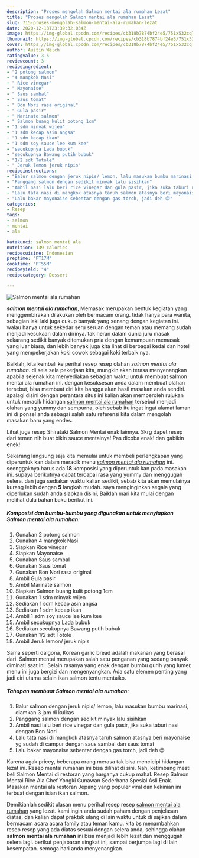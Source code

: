 ```yaml
---
description: "Proses mengolah Salmon mentai ala rumahan Lezat"
title: "Proses mengolah Salmon mentai ala rumahan Lezat"
slug: 715-proses-mengolah-salmon-mentai-ala-rumahan-lezat
date: 2020-12-13T23:39:32.034Z
image: https://img-global.cpcdn.com/recipes/cb318b7874bf24e5/751x532cq70/salmon-mentai-ala-rumahan-foto-resep-utama.jpg
thumbnail: https://img-global.cpcdn.com/recipes/cb318b7874bf24e5/751x532cq70/salmon-mentai-ala-rumahan-foto-resep-utama.jpg
cover: https://img-global.cpcdn.com/recipes/cb318b7874bf24e5/751x532cq70/salmon-mentai-ala-rumahan-foto-resep-utama.jpg
author: Austin Welch
ratingvalue: 3.5
reviewcount: 3
recipeingredient:
- "2 potong salmon"
- "4 mangkok Nasi"
- " Rice vinegar"
- " Mayonaise"
- " Saus sambal"
- " Saus tomat"
- " Bon Nori rasa original"
- " Gula pasir"
- " Marinate salmon"
- " Salmon buang kulit potong 1cm"
- "1 sdm minyak wijen"
- "1 sdm kecap asin angsa"
- "1 sdm kecap ikan"
- "1 sdm soy sauce lee kum kee"
- "secukupnya Lada bubuk"
- "secukupnya Bawang putih bubuk"
- "1/2 sdt Totole"
- " Jeruk lemon jeruk nipis"
recipeinstructions:
- "Balur salmon dengan jeruk nipis/ lemon, lalu masukan bumbu marinasi, diamkan 3 jam di kulkas"
- "Panggang salmon dengan sedikit minyak lalu sisihkan"
- "Ambil nasi lalu beri rice vinegar dan gula pasir, jika suka taburi nasi dengan Bon Nori"
- "Lalu tata nasi di mangkok atasnya taruh salmon atasnya beri mayonaise yg sudah di campur dengan saus sambal dan saus tomat"
- "Lalu bakar mayonaise sebentar dengan gas torch, jadi deh 😊"
categories:
- Resep
tags:
- salmon
- mentai
- ala

katakunci: salmon mentai ala 
nutrition: 139 calories
recipecuisine: Indonesian
preptime: "PT17M"
cooktime: "PT55M"
recipeyield: "4"
recipecategory: Dessert

---
```



![Salmon mentai ala rumahan](https://img-global.cpcdn.com/recipes/cb318b7874bf24e5/751x532cq70/salmon-mentai-ala-rumahan-foto-resep-utama.jpg)

<b><i>salmon mentai ala rumahan</i></b>, Memasak merupakan bentuk kegiatan yang menggembirakan dilakukan oleh bermacam orang. tidak hanya para wanita, sebagian laki laki juga cukup banyak yang senang dengan kegiatan ini. walau hanya untuk sekedar seru seruan dengan teman atau memang sudah menjadi kesukaan dalam dirinya. tak heran dalam dunia juru masak sekarang sedikit banyak ditemukan pria dengan kemampuan memasak yang luar biasa, dan lebih banyak juga kita lihat di berbagai kedai dan hotel yang mempekerjakan koki cowok sebagai koki terbaik nya.

Baiklah, kita kembali ke perihal resep resep olahan <i>salmon mentai ala rumahan</i>. di sela sela pekerjaan kita, mungkin akan terasa menyenangkan apabila sejenak kita menyediakan sebagian waktu untuk membuat salmon mentai ala rumahan ini. dengan kesuksesan anda dalam membuat olahan tersebut, bisa membuat diri kita bangga akan hasil masakan anda sendiri. apalagi disini dengan perantara situs ini kalian akan memperoleh rujukan untuk meracik hidangan <u>salmon mentai ala rumahan</u> tersebut menjadi olahan yang yummy dan sempurna, oleh sebab itu ingat ingat alamat laman ini di ponsel anda sebagai salah satu referensi kita dalam mengolah masakan baru yang endes.

Lihat juga resep Shirataki Salmon Mentai enak lainnya. Skrg dapet resep dari temen nih buat bikin sauce mentainya! Pas dicoba enak! dan gabikin enek!


Sekarang langsung saja kita memulai untuk membeli perlengkapan yang diperuntuk kan dalam meracik menu <u><i>salmon mentai ala rumahan</i></u> ini. seenggaknya harus ada <b>18</b> komposisi yang diperuntuk kan pada masakan ini. supaya berikutnya dapat tercapai rasa yang yummy dan menggugah selera. dan juga sediakan waktu kalian sedikit, sebab kita akan memulainya kurang lebih dengan <b>5</b> langkah mudah. saya menginginkan segala yang diperlukan sudah anda siapkan disini, Baiklah mari kita mulai dengan melihat dulu bahan baku berikut ini.

<!--inarticleads1-->

##### Komposisi dan bumbu-bumbu yang digunakan untuk menyiapkan Salmon mentai ala rumahan:

1. Gunakan 2 potong salmon
1. Gunakan 4 mangkok Nasi
1. Siapkan  Rice vinegar
1. Siapkan  Mayonaise
1. Gunakan  Saus sambal
1. Gunakan  Saus tomat
1. Gunakan  Bon Nori rasa original
1. Ambil  Gula pasir
1. Ambil  Marinate salmon
1. Siapkan  Salmon buang kulit potong 1cm
1. Gunakan 1 sdm minyak wijen
1. Sediakan 1 sdm kecap asin angsa
1. Sediakan 1 sdm kecap ikan
1. Ambil 1 sdm soy sauce lee kum kee
1. Ambil secukupnya Lada bubuk
1. Sediakan secukupnya Bawang putih bubuk
1. Gunakan 1/2 sdt Totole
1. Ambil  Jeruk lemon/ jeruk nipis


Sama seperti dalgona, Korean garlic bread adalah makanan yang berasal dari. Salmon mentai merupakan salah satu penganan yang sedang banyak diminati saat ini. Selain rasanya yang enak dengan bumbu gurih yang lumer, menu ini juga bergizi dan mengenyangkan. Ada satu elemen penting yang jadi ciri utama selain ikan salmon tentu mentaiko. 

<!--inarticleads2-->

##### Tahapan membuat Salmon mentai ala rumahan:

1. Balur salmon dengan jeruk nipis/ lemon, lalu masukan bumbu marinasi, diamkan 3 jam di kulkas
1. Panggang salmon dengan sedikit minyak lalu sisihkan
1. Ambil nasi lalu beri rice vinegar dan gula pasir, jika suka taburi nasi dengan Bon Nori
1. Lalu tata nasi di mangkok atasnya taruh salmon atasnya beri mayonaise yg sudah di campur dengan saus sambal dan saus tomat
1. Lalu bakar mayonaise sebentar dengan gas torch, jadi deh 😊


Karena agak pricey, beberapa orang merasa tak bisa mencicipi hidangan lezat ini. Resep mentai rumahan ini bisa dilihat di sini. Nah, ketimbang mesti beli Salmon Mentai di restoran yang harganya cukup mahal. Resep Salmon Mentai Rice Ala Chef Yongki Gunawan Sederhana Spesial Asli Enak. Masakan mentai ala restoran Jepang yang populer viral dan kekinian ini terbuat dengan isian ikan salmon. 

Demikianlah sedikit ulasan menu perihal resep resep <u>salmon mentai ala rumahan</u> yang lezat. kami ingin anda sudah paham dengan penjelasan diatas, dan kalian dapat praktek ulang di lain waktu untuk di sajikan dalam bermacam acara acara family atau teman kamu. kita bs menambahkan resep resep yang ada diatas sesuai dengan selera anda, sehingga olahan <b>salmon mentai ala rumahan</b> ini bisa menjadi lebih lezat dan menggugah selera lagi. berikut penjabaran singkat ini, sampai berjumpa lagi di lain kesempatan. semoga hari anda menyenangkan.
